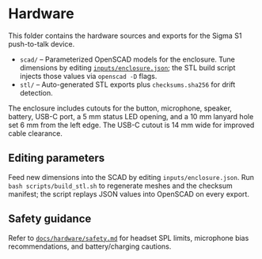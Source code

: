 # Hardware

This folder contains the hardware sources and exports for the Sigma S1
push-to-talk device.

- `scad/` – Parameterized OpenSCAD models for the enclosure.  Tune dimensions by
  editing [`inputs/enclosure.json`](inputs/enclosure.json); the STL build script
  injects those values via `openscad -D` flags.
- `stl/` – Auto-generated STL exports plus `checksums.sha256` for drift detection.

The enclosure includes cutouts for the button, microphone, speaker, battery,
USB-C port, a 5 mm status LED opening, and a 10 mm lanyard hole set 6 mm from the
left edge. The USB-C cutout is 14 mm wide for improved cable clearance.

## Editing parameters

Feed new dimensions into the SCAD by editing `inputs/enclosure.json`.  Run
`bash scripts/build_stl.sh` to regenerate meshes and the checksum manifest; the
script replays JSON values into OpenSCAD on every export.

## Safety guidance

Refer to [`docs/hardware/safety.md`](../docs/hardware/safety.md) for headset
SPL limits, microphone bias recommendations, and battery/charging cautions.
